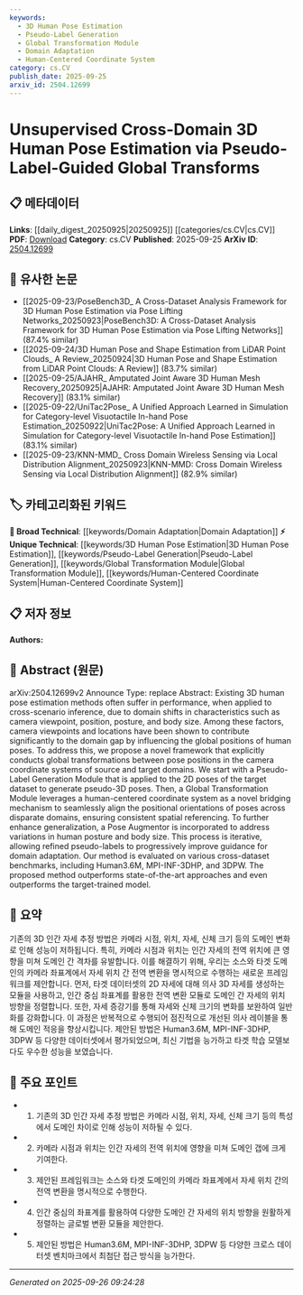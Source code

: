 ```yaml
---
keywords:
  - 3D Human Pose Estimation
  - Pseudo-Label Generation
  - Global Transformation Module
  - Domain Adaptation
  - Human-Centered Coordinate System
category: cs.CV
publish_date: 2025-09-25
arxiv_id: 2504.12699
---
```


<!-- KEYWORD_LINKING_METADATA:
{
  "processed_timestamp": "2025-09-26T09:24:28.578980",
  "vocabulary_version": "1.0",
  "selected_keywords": [
    "3D Human Pose Estimation",
    "Pseudo-Label Generation",
    "Global Transformation Module",
    "Domain Adaptation",
    "Human-Centered Coordinate System"
  ],
  "rejected_keywords": [],
  "similarity_scores": {
    "3D Human Pose Estimation": 0.8,
    "Pseudo-Label Generation": 0.75,
    "Global Transformation Module": 0.78,
    "Domain Adaptation": 0.8,
    "Human-Centered Coordinate System": 0.77
  },
  "extraction_method": "AI_prompt_based",
  "budget_applied": true,
  "candidates_json": {
    "candidates": [
      {
        "surface": "3D Human Pose Estimation",
        "canonical": "3D Human Pose Estimation",
        "aliases": [
          "3D Pose Estimation",
          "Human Pose Estimation"
        ],
        "category": "unique_technical",
        "rationale": "This is a specific task within computer vision that is central to the paper's contribution.",
        "novelty_score": 0.7,
        "connectivity_score": 0.6,
        "specificity_score": 0.9,
        "link_intent_score": 0.8
      },
      {
        "surface": "Pseudo-Label Generation",
        "canonical": "Pseudo-Label Generation",
        "aliases": [
          "Pseudo-Labeling",
          "Pseudo Labels"
        ],
        "category": "unique_technical",
        "rationale": "Pseudo-labeling is a key technique used in the proposed framework for domain adaptation.",
        "novelty_score": 0.65,
        "connectivity_score": 0.7,
        "specificity_score": 0.8,
        "link_intent_score": 0.75
      },
      {
        "surface": "Global Transformation Module",
        "canonical": "Global Transformation Module",
        "aliases": [
          "Global Transforms",
          "Transformation Module"
        ],
        "category": "unique_technical",
        "rationale": "This module is a novel component of the framework that addresses domain shifts.",
        "novelty_score": 0.8,
        "connectivity_score": 0.6,
        "specificity_score": 0.85,
        "link_intent_score": 0.78
      },
      {
        "surface": "Domain Adaptation",
        "canonical": "Domain Adaptation",
        "aliases": [
          "Cross-Domain Adaptation"
        ],
        "category": "broad_technical",
        "rationale": "Domain adaptation is a broad technical concept that is crucial for understanding the paper's approach.",
        "novelty_score": 0.5,
        "connectivity_score": 0.85,
        "specificity_score": 0.7,
        "link_intent_score": 0.8
      },
      {
        "surface": "Human-Centered Coordinate System",
        "canonical": "Human-Centered Coordinate System",
        "aliases": [
          "Human-Centric Coordinates"
        ],
        "category": "unique_technical",
        "rationale": "This coordinate system is a novel approach for aligning poses across domains.",
        "novelty_score": 0.75,
        "connectivity_score": 0.65,
        "specificity_score": 0.88,
        "link_intent_score": 0.77
      }
    ],
    "ban_list_suggestions": [
      "method",
      "performance",
      "experiment"
    ]
  },
  "decisions": [
    {
      "candidate_surface": "3D Human Pose Estimation",
      "resolved_canonical": "3D Human Pose Estimation",
      "decision": "linked",
      "scores": {
        "novelty": 0.7,
        "connectivity": 0.6,
        "specificity": 0.9,
        "link_intent": 0.8
      }
    },
    {
      "candidate_surface": "Pseudo-Label Generation",
      "resolved_canonical": "Pseudo-Label Generation",
      "decision": "linked",
      "scores": {
        "novelty": 0.65,
        "connectivity": 0.7,
        "specificity": 0.8,
        "link_intent": 0.75
      }
    },
    {
      "candidate_surface": "Global Transformation Module",
      "resolved_canonical": "Global Transformation Module",
      "decision": "linked",
      "scores": {
        "novelty": 0.8,
        "connectivity": 0.6,
        "specificity": 0.85,
        "link_intent": 0.78
      }
    },
    {
      "candidate_surface": "Domain Adaptation",
      "resolved_canonical": "Domain Adaptation",
      "decision": "linked",
      "scores": {
        "novelty": 0.5,
        "connectivity": 0.85,
        "specificity": 0.7,
        "link_intent": 0.8
      }
    },
    {
      "candidate_surface": "Human-Centered Coordinate System",
      "resolved_canonical": "Human-Centered Coordinate System",
      "decision": "linked",
      "scores": {
        "novelty": 0.75,
        "connectivity": 0.65,
        "specificity": 0.88,
        "link_intent": 0.77
      }
    }
  ]
}
-->

# Unsupervised Cross-Domain 3D Human Pose Estimation via Pseudo-Label-Guided Global Transforms

## 📋 메타데이터

**Links**: [[daily_digest_20250925|20250925]] [[categories/cs.CV|cs.CV]]
**PDF**: [Download](https://arxiv.org/pdf/2504.12699.pdf)
**Category**: cs.CV
**Published**: 2025-09-25
**ArXiv ID**: [2504.12699](https://arxiv.org/abs/2504.12699)

## 🔗 유사한 논문
- [[2025-09-23/PoseBench3D_ A Cross-Dataset Analysis Framework for 3D Human Pose Estimation via Pose Lifting Networks_20250923|PoseBench3D: A Cross-Dataset Analysis Framework for 3D Human Pose Estimation via Pose Lifting Networks]] (87.4% similar)
- [[2025-09-24/3D Human Pose and Shape Estimation from LiDAR Point Clouds_ A Review_20250924|3D Human Pose and Shape Estimation from LiDAR Point Clouds: A Review]] (83.7% similar)
- [[2025-09-25/AJAHR_ Amputated Joint Aware 3D Human Mesh Recovery_20250925|AJAHR: Amputated Joint Aware 3D Human Mesh Recovery]] (83.1% similar)
- [[2025-09-22/UniTac2Pose_ A Unified Approach Learned in Simulation for Category-level Visuotactile In-hand Pose Estimation_20250922|UniTac2Pose: A Unified Approach Learned in Simulation for Category-level Visuotactile In-hand Pose Estimation]] (83.1% similar)
- [[2025-09-23/KNN-MMD_ Cross Domain Wireless Sensing via Local Distribution Alignment_20250923|KNN-MMD: Cross Domain Wireless Sensing via Local Distribution Alignment]] (82.9% similar)

## 🏷️ 카테고리화된 키워드
**🧠 Broad Technical**: [[keywords/Domain Adaptation|Domain Adaptation]]
**⚡ Unique Technical**: [[keywords/3D Human Pose Estimation|3D Human Pose Estimation]], [[keywords/Pseudo-Label Generation|Pseudo-Label Generation]], [[keywords/Global Transformation Module|Global Transformation Module]], [[keywords/Human-Centered Coordinate System|Human-Centered Coordinate System]]

## 📋 저자 정보

**Authors:** 

## 📄 Abstract (원문)

arXiv:2504.12699v2 Announce Type: replace 
Abstract: Existing 3D human pose estimation methods often suffer in performance, when applied to cross-scenario inference, due to domain shifts in characteristics such as camera viewpoint, position, posture, and body size. Among these factors, camera viewpoints and locations have been shown to contribute significantly to the domain gap by influencing the global positions of human poses. To address this, we propose a novel framework that explicitly conducts global transformations between pose positions in the camera coordinate systems of source and target domains. We start with a Pseudo-Label Generation Module that is applied to the 2D poses of the target dataset to generate pseudo-3D poses. Then, a Global Transformation Module leverages a human-centered coordinate system as a novel bridging mechanism to seamlessly align the positional orientations of poses across disparate domains, ensuring consistent spatial referencing. To further enhance generalization, a Pose Augmentor is incorporated to address variations in human posture and body size. This process is iterative, allowing refined pseudo-labels to progressively improve guidance for domain adaptation. Our method is evaluated on various cross-dataset benchmarks, including Human3.6M, MPI-INF-3DHP, and 3DPW. The proposed method outperforms state-of-the-art approaches and even outperforms the target-trained model.

## 📝 요약

기존의 3D 인간 자세 추정 방법은 카메라 시점, 위치, 자세, 신체 크기 등의 도메인 변화로 인해 성능이 저하됩니다. 특히, 카메라 시점과 위치는 인간 자세의 전역 위치에 큰 영향을 미쳐 도메인 간 격차를 유발합니다. 이를 해결하기 위해, 우리는 소스와 타겟 도메인의 카메라 좌표계에서 자세 위치 간 전역 변환을 명시적으로 수행하는 새로운 프레임워크를 제안합니다. 먼저, 타겟 데이터셋의 2D 자세에 대해 의사 3D 자세를 생성하는 모듈을 사용하고, 인간 중심 좌표계를 활용한 전역 변환 모듈로 도메인 간 자세의 위치 방향을 정렬합니다. 또한, 자세 증강기를 통해 자세와 신체 크기의 변화를 보완하여 일반화를 강화합니다. 이 과정은 반복적으로 수행되어 점진적으로 개선된 의사 레이블을 통해 도메인 적응을 향상시킵니다. 제안된 방법은 Human3.6M, MPI-INF-3DHP, 3DPW 등 다양한 데이터셋에서 평가되었으며, 최신 기법을 능가하고 타겟 학습 모델보다도 우수한 성능을 보였습니다.

## 🎯 주요 포인트

- 1. 기존의 3D 인간 자세 추정 방법은 카메라 시점, 위치, 자세, 신체 크기 등의 특성에서 도메인 차이로 인해 성능이 저하될 수 있다.
- 2. 카메라 시점과 위치는 인간 자세의 전역 위치에 영향을 미쳐 도메인 갭에 크게 기여한다.
- 3. 제안된 프레임워크는 소스와 타겟 도메인의 카메라 좌표계에서 자세 위치 간의 전역 변환을 명시적으로 수행한다.
- 4. 인간 중심의 좌표계를 활용하여 다양한 도메인 간 자세의 위치 방향을 원활하게 정렬하는 글로벌 변환 모듈을 제안한다.
- 5. 제안된 방법은 Human3.6M, MPI-INF-3DHP, 3DPW 등 다양한 크로스 데이터셋 벤치마크에서 최첨단 접근 방식을 능가한다.


---

*Generated on 2025-09-26 09:24:28*